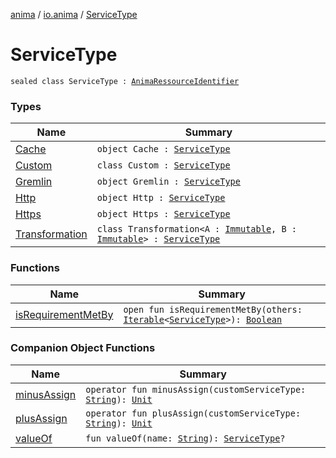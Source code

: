 [anima](../../index.md) / [io.anima](../index.md) / [ServiceType](./index.md)

# ServiceType

`sealed class ServiceType : `[`AnimaRessourceIdentifier`](../-anima-ressource-identifier/index.md)

### Types

| Name | Summary |
|---|---|
| [Cache](-cache.md) | `object Cache : `[`ServiceType`](./index.md) |
| [Custom](-custom/index.md) | `class Custom : `[`ServiceType`](./index.md) |
| [Gremlin](-gremlin.md) | `object Gremlin : `[`ServiceType`](./index.md) |
| [Http](-http.md) | `object Http : `[`ServiceType`](./index.md) |
| [Https](-https.md) | `object Https : `[`ServiceType`](./index.md) |
| [Transformation](-transformation/index.md) | `class Transformation<A : `[`Immutable`](../../io.anima.transform/-immutable/index.md)`, B : `[`Immutable`](../../io.anima.transform/-immutable/index.md)`> : `[`ServiceType`](./index.md) |

### Functions

| Name | Summary |
|---|---|
| [isRequirementMetBy](is-requirement-met-by.md) | `open fun isRequirementMetBy(others: `[`Iterable`](https://kotlinlang.org/api/latest/jvm/stdlib/kotlin.collections/-iterable/index.html)`<`[`ServiceType`](./index.md)`>): `[`Boolean`](https://kotlinlang.org/api/latest/jvm/stdlib/kotlin/-boolean/index.html) |

### Companion Object Functions

| Name | Summary |
|---|---|
| [minusAssign](minus-assign.md) | `operator fun minusAssign(customServiceType: `[`String`](https://kotlinlang.org/api/latest/jvm/stdlib/kotlin/-string/index.html)`): `[`Unit`](https://kotlinlang.org/api/latest/jvm/stdlib/kotlin/-unit/index.html) |
| [plusAssign](plus-assign.md) | `operator fun plusAssign(customServiceType: `[`String`](https://kotlinlang.org/api/latest/jvm/stdlib/kotlin/-string/index.html)`): `[`Unit`](https://kotlinlang.org/api/latest/jvm/stdlib/kotlin/-unit/index.html) |
| [valueOf](value-of.md) | `fun valueOf(name: `[`String`](https://kotlinlang.org/api/latest/jvm/stdlib/kotlin/-string/index.html)`): `[`ServiceType`](./index.md)`?` |
